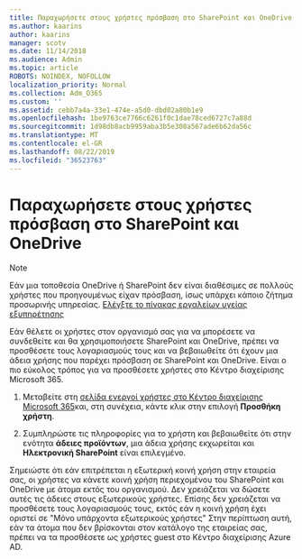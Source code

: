 ```yaml
---
title: Παραχωρήσετε στους χρήστες πρόσβαση στο SharePoint και OneDrive
ms.author: kaarins
author: kaarins
manager: scotv
ms.date: 11/14/2018
ms.audience: Admin
ms.topic: article
ROBOTS: NOINDEX, NOFOLLOW
localization_priority: Normal
ms.collection: Adm_O365
ms.custom: ''
ms.assetid: cebb7a4a-33e1-474e-a5d0-dbd02a80b1e9
ms.openlocfilehash: 1be9763ce7766c6261f0c1dae78ced6727c7a88d
ms.sourcegitcommit: 1d98db8acb9959aba3b5e308a567ade6b62da56c
ms.translationtype: MT
ms.contentlocale: el-GR
ms.lasthandoff: 08/22/2019
ms.locfileid: "36523763"
---
```

# <a name="give-users-access-to-sharepoint-and-onedrive"></a>Παραχωρήσετε στους χρήστες πρόσβαση στο SharePoint και OneDrive

> [!NOTE]
> Εάν μια τοποθεσία OneDrive ή SharePoint δεν είναι διαθέσιμες σε πολλούς χρήστες που προηγουμένως είχαν πρόσβαση, ίσως υπάρχει κάποιο ζήτημα προσωρινής υπηρεσίας. [Ελέγξτε το πίνακας εργαλείων υγείας εξυπηρέτησης](https://portal.office.com/adminportal/home#/servicehealth)
  
Εάν θέλετε οι χρήστες στον οργανισμό σας για να μπορέσετε να συνδεθείτε και θα χρησιμοποιήσετε SharePoint και OneDrive, πρέπει να προσθέσετε τους λογαριασμούς τους και να βεβαιωθείτε ότι έχουν μια άδεια χρήσης που παρέχει πρόσβαση σε SharePoint και OneDrive. Είναι ο πιο εύκολος τρόπος για να προσθέσετε χρήστες στο Κέντρο διαχείρισης Microsoft 365.
  
1. Μεταβείτε στη [σελίδα ενεργοί χρήστες στο Κέντρο διαχείρισης Microsoft 365](https://portal.office.com/adminportal/home#/users)και, στη συνέχεια, κάντε κλικ στην επιλογή **Προσθήκη χρήστη**.
    
2. Συμπληρώστε τις πληροφορίες για το χρήστη και βεβαιωθείτε ότι στην ενότητα **άδειες προϊόντων**, μια άδεια χρήσης εκχωρείται και **Ηλεκτρονική SharePoint** είναι επιλεγμένο. 
    
Σημειώστε ότι εάν επιτρέπεται η εξωτερική κοινή χρήση στην εταιρεία σας, οι χρήστες να κάνετε κοινή χρήση περιεχομένου του SharePoint και OneDrive με άτομα εκτός του οργανισμού. Δεν χρειάζεται να δώσετε αυτές τις άδειες στους εξωτερικούς χρήστες. Επίσης δεν χρειάζεται να προσθέσετε τους λογαριασμούς τους, εκτός εάν η κοινή χρήση έχει οριστεί σε "Μόνο υπάρχοντα εξωτερικούς χρήστες" Στην περίπτωση αυτή, εάν τα άτομα που δεν βρίσκονται στον κατάλογο της εταιρείας σας, πρέπει να τα προσθέσετε ως χρήστες guest στο Κέντρο διαχείρισης Azure AD.
  

